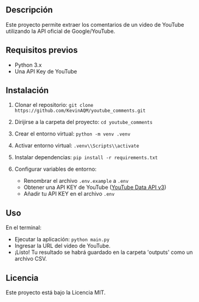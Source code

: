 ## Descripción
Este proyecto permite extraer los comentarios de un video de YouTube utilizando la API oficial de Google/YouTube.

## Requisitos previos
- Python 3.x
- Una API Key de YouTube

## Instalación

1. Clonar el repositorio: ```git clone https://github.com/KevinAQM/youtube_comments.git```

2. Dirijirse a la carpeta del proyecto: ```cd youtube_comments```

3. Crear el entorno virtual: ```python -m venv .venv```

4. Activar entorno virtual: ```.venv\\Scripts\\activate```

5. Instalar dependencias: ```pip install -r requirements.txt```

6. Configurar variables de entorno:
   - Renombrar el archivo ```.env.example``` a ```.env```
   - Obtener una API KEY de YouTube ([YouTube Data API v3](https://console.cloud.google.com/apis/library/youtube.googleapis.com))
   - Añadir tu API KEY en el archivo ```.env```

## Uso
En el terminal:
- Ejecutar la aplicación: ```python main.py```
- Ingresar la URL del video de YouTube.
- ¡Listo! Tu resultado se habrá guardado en la carpeta 'outputs' como un archivo CSV.

## Licencia
Este proyecto está bajo la Licencia MIT.
